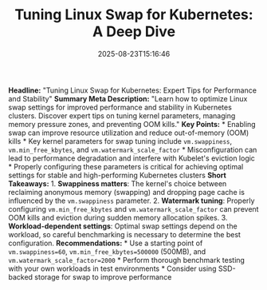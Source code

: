 ﻿---
title: "Tuning Linux Swap for Kubernetes: A Deep Dive"
date: "2025-08-23T15:16:46"
category: "Markets"
summary: ""
slug: "tuning linux swap for kubernetes a deep dive"
source_urls:
  - "https://kubernetes.io/blog/2025/08/19/tuning-linux-swap-for-kubernetes-a-deep-dive/"
seo:
  title: "Tuning Linux Swap for Kubernetes: A Deep Dive | Hash n Hedge"
  description: ""
  keywords: ["news", "markets", "brief"]
---
**Headline:** "Tuning Linux Swap for Kubernetes: Expert Tips for Performance and Stability"  **Summary Meta Description:** "Learn how to optimize Linux swap settings for improved performance and stability in Kubernetes clusters. Discover expert tips on tuning kernel parameters, managing memory pressure zones, and preventing OOM kills."  **Key Points:**  * Enabling swap can improve resource utilization and reduce out-of-memory (OOM) kills * Key kernel parameters for swap tuning include `vm.swappiness`, `vm.min_free_kbytes`, and `vm.watermark_scale_factor` * Misconfiguration can lead to performance degradation and interfere with Kubelet's eviction logic * Properly configuring these parameters is critical for achieving optimal settings for stable and high-performing Kubernetes clusters  **Short Takeaways:**  1. **Swappiness matters**: The kernel's choice between reclaiming anonymous memory (swapping) and dropping page cache is influenced by the `vm.swappiness` parameter. 2. **Watermark tuning**: Properly configuring `vm.min_free_kbytes` and `vm.watermark_scale_factor` can prevent OOM kills and eviction during sudden memory allocation spikes. 3. **Workload-dependent settings**: Optimal swap settings depend on the workload, so careful benchmarking is necessary to determine the best configuration.  **Recommendations:**  * Use a starting point of `vm.swappiness=60`, `vm.min_free_kbytes=500000` (500MB), and `vm.watermark_scale_factor=2000` * Perform thorough benchmark testing with your own workloads in test environments * Consider using SSD-backed storage for swap to improve performance 
